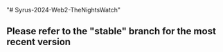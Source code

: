 "# Syrus-2024-Web2-TheNightsWatch" 
## **Please refer to the "stable" branch for the most recent version**
